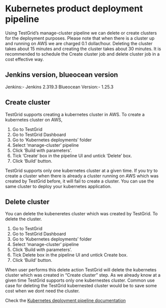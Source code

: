 # Kubernetes product deployment pipeline

Using TestGrid’s manage-cluster pipeline we can delete or create clusters for the deployment purposes. Please note that when there is a cluster up and running on AWS we are charged 0.1 dollar/hour. Deleting the cluster takes about 15 minutes and creating the cluster takes about 30 minutes. It is recommended to schedule the Create cluster job and delete cluster job in a cost effective way. 


## Jenkins version, blueocean version

Jenkins:- Jenkins 2.319.3
Blueocean Version:- 1.25.3

## Create cluster

TestGrid supports creating a kubernetes cluster in AWS. To create a kubernetes cluster on AWS, 

   1. Go to TestGrid 
   2. Go to TestGrid Dashboard 
   3. Go to ‘Kubernetes deployments’ folder 
   4. Select ‘manage-cluster’ pipeline 
   5. Click ‘Build with parameters’. 
   6. Tick ‘Create’ box in the pipeline UI and untick ‘Delete’ box.
   7. Click ‘Build’ button.

TestGrid supports only one kubernetes cluster at a given time. If you try to create a cluster when there is already a cluster running on AWS which was created by TestGrid before, it will fail to create a cluster. You can use the same cluster to deploy your kubernetes application. 

## Delete cluster

You can delete the kubeneretes cluster which was created by TestGrid. To delete the cluster. 
   1. Go to TestGrid 
   2. Go to TestGrid Dashboard 
   3. Go to ‘Kubernetes deployments’ folder 
   4. Select ‘manage-cluster’ pipeline 
   5. Click ‘Build with parameters’. 
   6. Tick Delete box in the pipeline UI and untick Create box.
   7. Click ‘Build’ button.

When user performs this delete action TestGrid will delete the kubernetes cluster which was created in “Create cluster” step. As we already know at a given time TestGrid supports only one kubernestes cluster. Common use case for deleting the TestGrid kubernested cluster would be to save some cost when we dont need the cluster.


Check the [Kubernetes deployment pipeline documentation](https://docs.google.com/document/d/1x2CMTP8QJTGmFsLF9DJPVkk5-KwK8NuTaE7PeXW2M5I/edit?usp=sharing)
